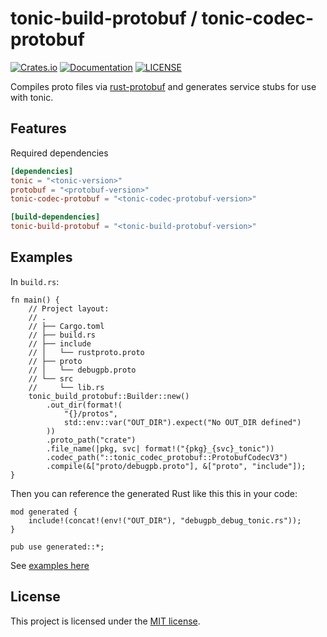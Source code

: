 # tonic-build-protobuf / tonic-codec-protobuf

[![Crates.io](https://img.shields.io/crates/v/tonic-build-protobuf)](https://crates.io/crates/tonic-build-protobuf)
[![Documentation](https://docs.rs/tonic-build-protobuf/badge.svg)](https://docs.rs/tonic-build-protobuf)
[![LICENSE](https://img.shields.io/crates/l/tonic-build-protobuf)](LICENSE)

Compiles proto files via [rust-protobuf](https://crates.io/crates/protobuf) and generates service stubs for use with tonic.

## Features

Required dependencies

```toml
[dependencies]
tonic = "<tonic-version>"
protobuf = "<protobuf-version>"
tonic-codec-protobuf = "<tonic-codec-protobuf-version>"

[build-dependencies]
tonic-build-protobuf = "<tonic-build-protobuf-version>"
```

## Examples

In `build.rs`:

```rust,ignore
fn main() {
    // Project layout:
    // .
    // ├── Cargo.toml
    // ├── build.rs
    // ├── include
    // │   └── rustproto.proto
    // ├── proto
    // │   └── debugpb.proto
    // └── src
    //     └── lib.rs
    tonic_build_protobuf::Builder::new()
        .out_dir(format!(
            "{}/protos",
            std::env::var("OUT_DIR").expect("No OUT_DIR defined")
        ))
        .proto_path("crate")
        .file_name(|pkg, svc| format!("{pkg}_{svc}_tonic"))
        .codec_path("::tonic_codec_protobuf::ProtobufCodecV3")
        .compile(&["proto/debugpb.proto"], &["proto", "include"]);
}
```

Then you can reference the generated Rust like this this in your code:

```rust,ignore
mod generated {
    include!(concat!(env!("OUT_DIR"), "debugpb_debug_tonic.rs"));
}

pub use generated::*;
```

See [examples here](https://github.com/overvenus/tonic-protobuf/tree/master/examples)

## License

This project is licensed under the [MIT license](https://github.com/overvenus/tonic-protobuf/blob/main/LICENSE).
